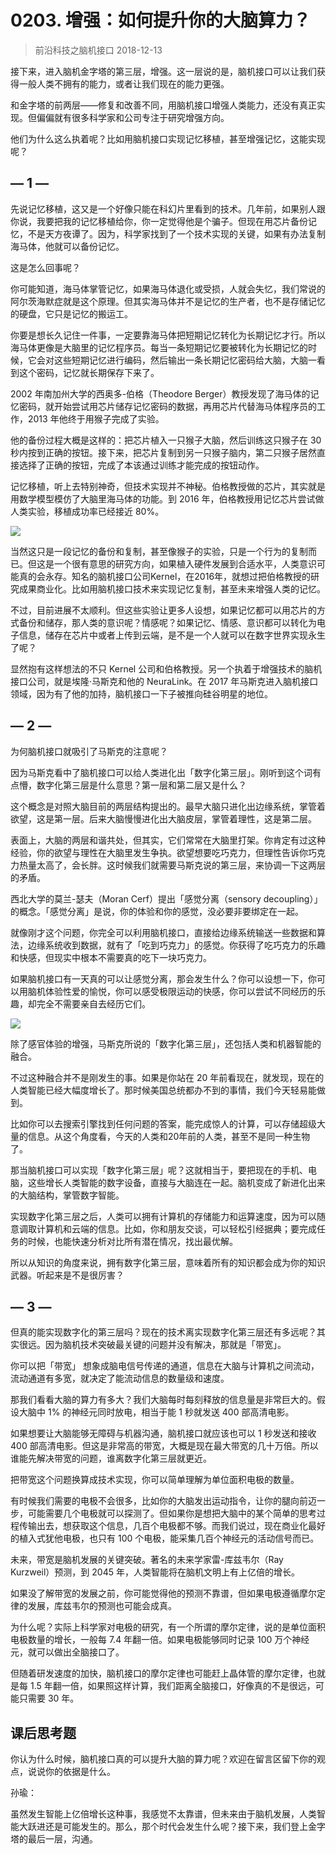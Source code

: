 # 0203. 增强：如何提升你的大脑算力？
> 前沿科技之脑机接口
2018-12-13

接下来，进入脑机金字塔的第三层，增强。这一层说的是，脑机接口可以让我们获得一般人类不拥有的能力，或者让我们现在的能力更强。

和金字塔的前两层——修复和改善不同，用脑机接口增强人类能力，还没有真正实现。但偏偏就有很多科学家和公司专注于研究增强方向。

他们为什么这么执着呢？比如用脑机接口实现记忆移植，甚至增强记忆，这能实现呢？

## — 1 —
先说记忆移植，这又是一个好像只能在科幻片里看到的技术。几年前，如果别人跟你说，我要把我的记忆移植给你，你一定觉得他是个骗子。但现在用芯片备份记忆，不是天方夜谭了。因为，科学家找到了一个技术实现的关键，如果有办法复制海马体，他就可以备份记忆。

这是怎么回事呢？

你可能知道，海马体掌管记忆，如果海马体退化或受损，人就会失忆，我们常说的阿尔茨海默症就是这个原理。但其实海马体并不是记忆的生产者，也不是存储记忆的硬盘，它只是记忆的搬运工。

你要是想长久记住一件事，一定要靠海马体把短期记忆转化为长期记忆才行。所以海马体更像是大脑里的记忆程序员。每当一条短期记忆要被转化为长期记忆的时候，它会对这些短期记忆进行编码，然后输出一条长期记忆密码给大脑，大脑一看到这个密码，记忆就长期保存下来了。

2002 年南加州大学的西奥多-伯格（Theodore Berger）教授发现了海马体的记忆密码，就开始尝试用芯片储存记忆密码的数据，再用芯片代替海马体程序员的工作，2013 年他终于用猴子完成了实验。

他的备份过程大概是这样的：把芯片植入一只猴子大脑，然后训练这只猴子在 30 秒内按到正确的按钮。接下来，把芯片复制到另一只猴子脑内，第二只猴子居然直接选择了正确的按钮，完成了本该通过训练才能完成的按钮动作。

记忆移植，听上去特别神奇，但技术实现并不神秘。伯格教授做的芯片，其实就是用数学模型模仿了大脑里海马体的功能。到 2016 年，伯格教授用记忆芯片尝试做人类实验，移植成功率已经接近 80%。

![](https://raw.githubusercontent.com/dalong0514/selfstudy/master/图片链接/生命科学/2019046.jpg)

当然这只是一段记忆的备份和复制，甚至像猴子的实验，只是一个行为的复制而已。但这是一个很有意思的研究方向，如果植入硬件发展到合适水平，人类意识可能真的会永存。知名的脑机接口公司Kernel，在2016年，就想过把伯格教授的研究成果商业化。比如用脑机接口技术来实现记忆复制，甚至未来增强人类的记忆。

不过，目前进展不太顺利。但这些实验让更多人设想，如果记忆都可以用芯片的方式备份和储存，那人类的意识呢？情感呢？如果记忆、情感、意识都可以转化为电子信息，储存在芯片中或者上传到云端，是不是一个人就可以在数字世界实现永生了呢？

显然抱有这样想法的不只 Kernel 公司和伯格教授。另一个执着于增强技术的脑机接口公司，就是埃隆·马斯克和他的 NeuraLink。在 2017 年马斯克进入脑机接口领域，因为有了他的加持，脑机接口一下子被推向硅谷明星的地位。

## — 2 —
为何脑机接口就吸引了马斯克的注意呢？

因为马斯克看中了脑机接口可以给人类进化出「数字化第三层」。刚听到这个词有点懵，数字化第三层是什么意思？第一层和第二层又是什么？

这个概念是对照大脑目前的两层结构提出的。最早大脑只进化出边缘系统，掌管着欲望，这是第一层。后来大脑慢慢进化出大脑皮层，掌管着理性，这是第二层。

表面上，大脑的两层和谐共处，但其实，它们常常在大脑里打架。你肯定有过这种经验，你的欲望与理性在大脑里发生争执。欲望想要吃巧克力，但理性告诉你巧克力热量太高了，会长胖。这时候我们就需要马斯克说的第三层，来协调一下这两层的矛盾。

西北大学的莫兰-瑟夫（Moran Cerf）提出「感觉分离（sensory decoupling）」的概念。「感觉分离」是说，你的体验和你的感觉，没必要非要绑定在一起。

就像刚才这个问题，你完全可以利用脑机接口，直接给边缘系统输送一些数据和算法，边缘系统收到数据，就有了「吃到巧克力」的感觉。你获得了吃巧克力的乐趣和快感，但现实中根本不需要真的吃下一块巧克力。

如果脑机接口有一天真的可以让感觉分离，那会发生什么？你可以设想一下，你可以用脑机体验性爱的愉悦，你可以感受极限运动的快感，你可以尝试不同经历的乐趣，却完全不需要亲自去经历它们。

![](https://raw.githubusercontent.com/dalong0514/selfstudy/master/图片链接/生命科学/2019047.jpg)

除了感官体验的增强，马斯克所说的「数字化第三层」，还包括人类和机器智能的融合。

不过这种融合并不是刚发生的事。如果是你站在 20 年前看现在，就发现，现在的人类智能已经大幅度增长了。那时候美国总统都办不到的事情，我们今天轻易能做到。

比如你可以去搜索引擎找到任何问题的答案，能完成惊人的计算，可以存储超级大量的信息。从这个角度看，今天的人类和20年前的人类，甚至不是同一种生物了。

那当脑机接口可以实现「数字化第三层」呢？这就相当于，要把现在的手机、电脑，这些增长人类智能的数字设备，直接与大脑连在一起。脑机变成了新进化出来的大脑结构，掌管数字智能。

实现数字化第三层之后，人类可以拥有计算机的存储能力和运算速度，因为可以随意调取计算机和云端的信息。比如，你和朋友交谈，可以轻松引经据典；要完成任务的时候，也能快速分析对比所有潜在情况，找出最优解。

所以从知识的角度来说，拥有数字化第三层，意味着所有的知识都会成为你的知识武器。听起来是不是很厉害？

## — 3 —
但真的能实现数字化的第三层吗？现在的技术离实现数字化第三层还有多远呢？其实很远。因为脑机技术突破最关键的问题并没有解决，那就是「带宽」。

你可以把「带宽」 想象成脑电信号传递的通道，信息在大脑与计算机之间流动，流动通道有多宽，就决定了能流动信息的数量级和速度。

那我们看看大脑的算力有多大？我们大脑每时每刻释放的信息量是非常巨大的。假设大脑中 1% 的神经元同时放电，相当于能 1 秒就发送 400 部高清电影。

如果想要让大脑能够无障碍与机器沟通，脑机接口就应该也可以 1 秒发送和接收 400 部高清电影。但这是非常高的带宽，大概是现在最大带宽的几十万倍。所以谁能先解决带宽的问题，谁离数字化第三层就更近。

把带宽这个问题换算成技术实现，你可以简单理解为单位面积电极的数量。

有时候我们需要的电极不会很多，比如你的大脑发出运动指令，让你的腿向前迈一步，可能需要几个电极就可以探测了。但如果你是想把大脑中的某个简单的思考过程传输出去，想获取这个信息，几百个电极都不够。而我们说过，现在商业化最好的植入式犹他电极，也只有 100 个电极，能采集几百个神经元的活动信号而已。

未来，带宽是脑机发展的关键突破。著名的未来学家雷-库兹韦尔（Ray Kurzweil）预测，到 2045 年，人类智能将在脑机文明上有上亿倍的增长。

如果没了解带宽的发展之前，你可能觉得他的预测不靠谱，但如果电极遵循摩尔定律的发展，库兹韦尔的预测也可能会成真。

为什么呢？实际上科学家对电极的研究，有一个所谓的摩尔定律，说的是单位面积电极数量的增长，一般每 7.4 年翻一倍。如果电极能够同时记录 100 万个神经元，就可以做出全脑接口了。

但随着研发速度的加快，脑机接口的摩尔定律也可能赶上晶体管的摩尔定律，也就是每 1.5 年翻一倍，如果照这样计算，我们距离全脑接口，好像真的不是很远，可能只需要 30 年。

## 课后思考题
你认为什么时候，脑机接口真的可以提升大脑的算力呢？欢迎在留言区留下你的观点，说说你的依据是什么。

孙瑜：

虽然发生智能上亿倍增长这种事，我感觉不太靠谱，但未来由于脑机发展，人类智能大跃进还是可能发生的。那么，那个时代会发生什么呢？接下来，我们登上金字塔的最后一层，沟通。